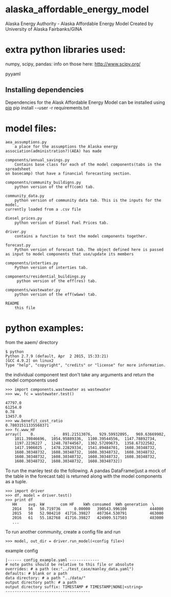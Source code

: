 # alaska_affordable_energy_model
Alaska Energy Authority - Alaska Affordable Energy Model
Created by University of Alaska Fairbanks/GINA

# extra python libraries used:
numpy, scipy, pandas: info on those here: http://www.scipy.org/

pyyaml

## Installing dependencies
Dependencies for the Alask Affordable Energy Model can be installed using [pip](https://pypi.python.org/pypi/pip)
    pip install --user -r requirements.txt

# model files:
    aea_assumptions.py
        a place for the assumptions the Alaska energy association(administration?)(AEA) has made

    components/annual_savings.py
        Contains base class for each of the model components(tabs in the spreadsheet
    on basecamp) that have a financial forecasting section.

    components/community_buildigns.py
        python version of the eff(com) tab.

    community_data.py
        python version of community data tab. This is the inputs for the model,
    currently loaded from a .csv file

    diesel_prices.py
        python version of Diesel Fuel Prices tab.

    driver.py
        contains a function to test the model components together.

    forecast.py
        Python version of forecast tab. The object defined here is passed
    as input to model components that use/update its members

    components/interties.py
        Python version of interties tab.

    components/residential_buildings.py
         python version of the eff(res) tab.

    components/wastewater.py
        python version of the eff(w&ww) tab.

    README
        this file


# python examples:
from the aaem/ directory

    $ python
    Python 2.7.9 (default, Apr  2 2015, 15:33:21)
    [GCC 4.9.2] on linux2
    Type "help", "copyright", "credits" or "license" for more information.

the individual component test don't take any arguments and return the model components used

    >>> import components.wastewater as wastewater
    >>> ww, fc = wastewater.test()

    47797.0
    61254.0
    0.78
    13457.0
    >>> ww.benefit_cost_ratio
    0.78031511335568371
    >>> fc.www_HF
    array([    0.        ,   891.21513076,   929.59932095,   969.63669902,
        1011.39846696,  1054.95889336,  1100.39544556,  1147.78892734,
        1197.2236227 ,  1248.78744567,  1302.57209673,  1358.67322582,
        1417.1906025 ,  1478.22829334,  1541.89484701,  1608.30348732,
        1608.30348732,  1608.30348732,  1608.30348732,  1608.30348732,
        1608.30348732,  1608.30348732,  1608.30348732,  1608.30348732,
        1608.30348732,  1608.30348732,  1608.30348732])



To run the manley test do the following. A pandas DataFrame(just a mock of the table in the forecast tab) is returned along with the model components as a tuple. 
    
    >>> import driver
    >>> df, model = driver.test()
    >>> print df
       HH     avg. kW       com HF    kWh consumed  kWh generation  \
       2014   56   50.719736      0.00000   390543.996100          444000   
       2015   58   52.904210  41716.39827   407364.530791          463000   
       2016   61   55.182768  41716.39827   424909.517503          483000   
       ...

To run another community, create a config file and run
  
    >>> model, out_dir = driver.run_model(<config file>)


example config 


    |------ config_example.yaml -------------
    # note paths should be relative to this file or absolute
    overrides: # a path (ex:"../test_case/manley_data.yaml")
    defaults: # blank or a path
    data directory: # a path "../data/"
    output directory path: # a path
    output directory suffix: TIMESTAMP # TIMESTAMP|NONE|<string>
    -------------------------------------    
